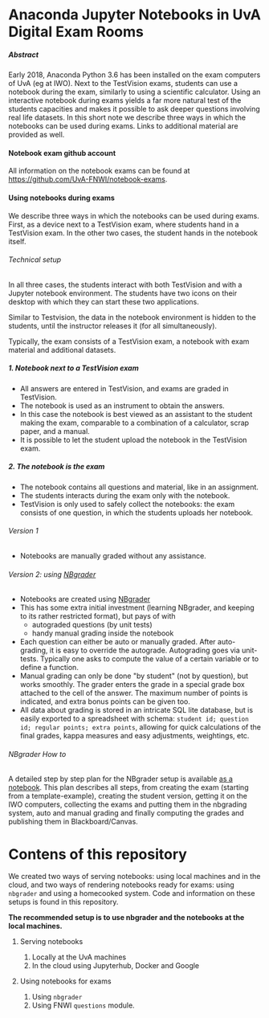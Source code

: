 # Anaconda Jupyter Notebooks in UvA Digital Exam Rooms

##### Abstract

Early 2018, Anaconda Python 3.6 has been installed on the exam computers of UvA (eg at IWO). 
Next to the TestVision exams, students can use a notebook during the exam, similarly to using a scientific calculator. Using an interactive notebook during exams yields a far more natural test of the students capacities and makes it possible to ask deeper questions involving real life datasets. 
In this short note we describe three ways in which the notebooks can be used during exams. Links to additional material are provided as well.

#### Notebook exam github account
All information on the notebook exams can be found at <https://github.com/UvA-FNWI/notebook-exams>.

#### Using notebooks during exams

We describe three ways in which the notebooks can be used during exams. First, as a device next to a TestVision exam, where students hand in a TestVision exam. In the other two cases, the student hands in the notebook itself.

###### Technical setup
In all three cases, the students interact with both TestVision and with a Jupyter notebook environment. The students have two icons on their desktop with which they can start these two applications. 

Similar to Testvision, the data in the notebook environment is hidden to the students, until the instructor releases it (for all simultaneously).

Typically, the exam consists of a TestVision exam, a notebook with exam material and additional datasets.


##### 1. Notebook next to a TestVision exam

* All answers are entered in TestVision, and exams are graded in TestVision.
* The notebook is used as an instrument to obtain the answers. 
* In this case the notebook is best viewed as an assistant to the student making the exam, comparable to a combination of a calculator, scrap paper, and a manual.
* It is possible to let the student upload the notebook in the TestVision exam.

##### 2. The notebook is the exam

* The notebook contains all questions and material, like in an assignment.
* The students interacts during the exam only with the notebook.
* TestVision is only used to safely collect the notebooks: the exam consists of one question, in which the students uploads her notebook.

###### Version 1

* Notebooks are manually graded without any assistance.

###### Version 2: using [NBgrader](http://nbgrader.readthedocs.io/en/stable)

* Notebooks are created using [NBgrader](http://nbgrader.readthedocs.io/en/stable)
* This has some extra initial investment (learning NBgrader, and keeping to its rather restricted format), but pays of with 
	* 	autograded questions (by unit tests)
	* handy manual grading inside the notebook
* Each question can either be auto or manually graded. After auto-grading, it is easy to override the autograde. Autograding goes via unit-tests. Typically one asks to compute the value of a certain variable or to define a function.
* Manual grading can only be done "by student" (not by question), but works smoothly. The grader enters the grade in a special grade box attached to the cell of the answer. The maximum number of points is indicated, and extra bonus points can be given too. 
* All data about grading is stored in an intricate SQL lite database, but is easily exported to a spreadsheet with schema: `student id; question id; regular points; extra points`, allowing for quick calculations of the final grades, kappa measures and easy adjustments, weightings, etc.

###### NBgrader How to 
A detailed step by step plan for the NBgrader setup is available [as a notebook](https://github.com/UvA-FNWI/notebook-exams/blob/master/Using_notebooks_for_exams/Using_nbgrader/nbgrader_workflow.ipynb). This plan describes all steps, from creating the exam (starting from a template-example), creating the student version, getting it on the IWO computers, collecting the exams and putting them in the nbgrading system, auto and manual grading and finally computing the grades and publishing them in Blackboard/Canvas.





# Contens of this repository 

We created two ways of serving notebooks: using local machines and in the cloud, and two ways of rendering notebooks ready for exams: using `nbgrader` and using a homecooked system. Code and information on these setups is found in this repository.

**The recommended setup is to use nbgrader and the notebooks at the local machines.** 

1. Serving notebooks
	1. Locally at the UvA machines
	2. In the cloud using Jupyterhub, Docker and Google

2. Using notebooks for exams
	1. Using `nbgrader`
	2. Using FNWI `questions` module.

